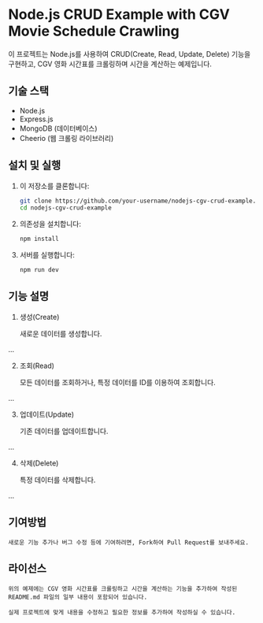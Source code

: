 # Node.js CRUD Example with CGV Movie Schedule Crawling

이 프로젝트는 Node.js를 사용하여 CRUD(Create, Read, Update, Delete) 기능을 구현하고, CGV 영화 시간표를 크롤링하며 시간을 계산하는 예제입니다.

## 기술 스택

- Node.js
- Express.js
- MongoDB (데이터베이스)
- Cheerio (웹 크롤링 라이브러리)

## 설치 및 실행

1. 이 저장소를 클론합니다:

   ```bash
   git clone https://github.com/your-username/nodejs-cgv-crud-example.git
   cd nodejs-cgv-crud-example

2. 의존성을 설치합니다:

    ```bash
    npm install

3. 서버를 실행합니다:

    ```bash
    npm run dev

## 기능 설명 

1. 생성(Create)


    새로운 데이터를 생성합니다.

...

2. 조회(Read)


    모든 데이터를 조회하거나, 특정 데이터를 ID를 이용하여 조회합니다.

...

3. 업데이트(Update)


    기존 데이터를 업데이트합니다.

...

4. 삭제(Delete)


    특정 데이터를 삭제합니다.

...


## 기여방법

    
    새로운 기능 추가나 버그 수정 등에 기여하려면, Fork하여 Pull Request를 보내주세요.



## 라이선스


    위의 예제에는 CGV 영화 시간표를 크롤링하고 시간을 계산하는 기능을 추가하여 작성된 README.md 파일의 일부 내용이 포함되어 있습니다. 
        
    실제 프로젝트에 맞게 내용을 수정하고 필요한 정보를 추가하여 작성하실 수 있습니다.
